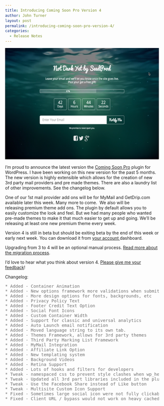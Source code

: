 ```yaml
---
title: Introducing Coming Soon Pro Version 4
author: John Turner
layout: post
permalink: /introducing-coming-soon-pro-version-4/
categories:
  - Release Notes
---
```

<img class="alignnone wp-image-778 size-large" src="/wp-content/uploads/2014/08/2014-08-18_17-15-44-600x364.png" alt="Coming Soon Pro Version 4" width="600" height="364" />

I&#8217;m proud to announce the latest version the [Coming Soon Pro][2] plugin for WordPress. I have been working on this new version for the past 5 months. The new version is highly extensible which allows for the creation of new 3rd party mail providers and pre made themes. There are also a laundry list of other improvements. See the changelog below.

One of our 1st mail provider add ons will be for MyMail and GetDrip.com available later this week. Many more to come.  We also will be releasing premium theme add ons. The plugin by default allows you to easily customize the look and feel. But we had many people who wanted pre-made themes to make it that much easier to get up and going. We&#8217;ll be releasing at least one new premium theme every week.

Version 4 is still in beta but should be exiting beta by the end of this week or early next week. You can download it from <a href="/members" target="_blank">your account </a>dashboard.

Upgrading from 3 to 4 will be an optional manual process. [Read more about the migration process][3].

I&#8217;d love to hear what you think about version 4. [Please give me your feedback][4]!

Changelog:

<pre style="color: #707070;">* Added - Container Animation
* Added - New options framework more validations when submitting options
* Added - More design options for fonts, backgrounds, etc
* Added - Privacy Policy Text
* Added - Footer Credit Text Option
* Added - Social Font Icons
* Added - Custom Container Width
* Added - Support for classic and universal analytics
* Added - Auto Launch email notification
* Added - Moved language string to its own tab.
* Added - Themes Framework, allows for 3rd party themes
* Added - Third Party Marking List Framework
* Added - MyMail Integration
* Added - Affiliate Link Option
* Added - New templating system
* Added - Background Videos
* Added - Retina Support
* Added - Lots of hooks and filters for developers
* Tweak - namespaced css to prevent style clashes when wp_head was enabled
* Tweak - Updated all 3rd part libraries included in the plugin
* Tweak - Use the Facebook Share instead of Like button
* Tweak - Multisite Custom Icon Support
* Fixed - Sometimes large social icon were not fully clickable, made sure clickable are cover full icon
* Fixed - Client URL / bypass would not work on heavy cached platforms like WPEngine, now works</pre>

&nbsp;

&nbsp;

 [2]: https://www.seedprod.com
 [3]: http://support.seedprod.com/article/81-migrating-from-version-3-to-4
 [4]: https://docs.google.com/forms/d/1bGlpQRG8PJ46jU9c9ioT93ftiqW2ieanrGGoSiH3IoY/viewform
